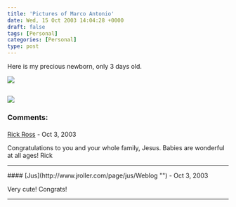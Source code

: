 ```yaml
---
title: 'Pictures of Marco Antonio'
date: Wed, 15 Oct 2003 14:04:28 +0000
draft: false
tags: [Personal]
categories: [Personal]
type: post
---
```


Here is my precious newborn, only 3 days old.

![](http://www.jroller.com/resources/jmrodri/marco1.jpg)

![](http://www.jroller.com/resources/jmrodri/marco2.jpg)
---
### Comments:
####
[Rick Ross](http://www.javalobby.org "rick@javalobby.org") - <time datetime="2003-10-15 15:23:30">Oct 3, 2003</time>

Congratulations to you and your whole family, Jesus. Babies are wonderful at all ages! Rick
<hr />
####
[Jus](http://www.jroller.com/page/jus/Weblog "") - <time datetime="2003-10-29 23:56:59">Oct 3, 2003</time>

Very cute! Congrats!
<hr />
